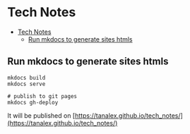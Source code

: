 # Tech Notes

<!-- TOC -->

- [Tech Notes](#tech-notes)
    - [Run mkdocs to generate sites htmls](#run-mkdocs-to-generate-sites-htmls)

<!-- /TOC -->
## Run mkdocs to generate sites htmls
```
mkdocs build
mkdocs serve

# publish to git pages
mkdocs gh-deploy

```
It will be published on
[https://tanalex.github.io/tech_notes/](https://tanalex.github.io/tech_notes/)


